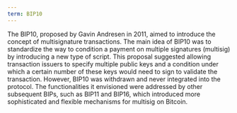 ```yaml
---
term: BIP10
---
```


The BIP10, proposed by Gavin Andresen in 2011, aimed to introduce the concept of multisignature transactions. The main idea of BIP10 was to standardize the way to condition a payment on multiple signatures (multisig) by introducing a new type of script. This proposal suggested allowing transaction issuers to specify multiple public keys and a condition under which a certain number of these keys would need to sign to validate the transaction. However, BIP10 was withdrawn and never integrated into the protocol. The functionalities it envisioned were addressed by other subsequent BIPs, such as BIP11 and BIP16, which introduced more sophisticated and flexible mechanisms for multisig on Bitcoin.